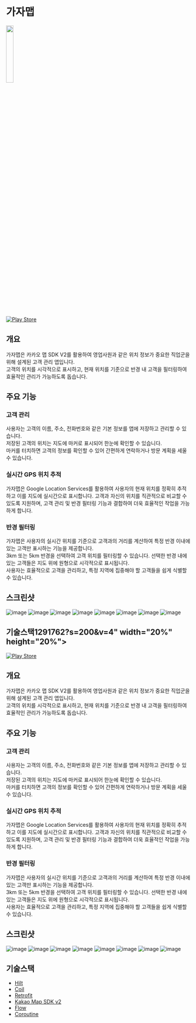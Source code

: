 # 가자맵
<img src = "https://avatars.githubusercontent.com/u/131291762?s=200&v=4" width="20%" height="20%">  

[![Play Store](https://upload.wikimedia.org/wikipedia/commons/7/78/Google_Play_Store_badge_EN.svg)](https://play.google.com/store/apps/details?id=com.pg.gajamap)

## 개요
가자맵은 카카오 맵 SDK V2를 활용하여 영업사원과 같은 위치 정보가 중요한 직업군을 위해 설계된 고객 관리 앱입니다.  
고객의 위치를 시각적으로 표시하고, 현재 위치를 기준으로 반경 내 고객을 필터링하여 효율적인 관리가 가능하도록 돕습니다.  

## 주요 기능

### 고객 관리  
사용자는 고객의 이름, 주소, 전화번호와 같은 기본 정보를 앱에 저장하고 관리할 수 있습니다.   
저장된 고객의 위치는 지도에 마커로 표시되어 한눈에 확인할 수 있습니다.  
마커를 터치하면 고객의 정보를 확인할 수 있어 간편하게 연락하거나 방문 계획을 세울 수 있습니다.  


### 실시간 GPS 위치 추적
가자맵은 Google Location Services를 활용하여 사용자의 현재 위치를 정확히 추적하고 이를 지도에 실시간으로 표시합니다. 
고객과 자신의 위치를 직관적으로 비교할 수 있도록 지원하며, 고객 관리 및 반경 필터링 기능과 결합하여 더욱 효율적인 작업을 가능하게 합니다.  


### 반경 필터링
가자맵은 사용자의 실시간 위치를 기준으로 고객과의 거리를 계산하여 특정 반경 이내에 있는 고객만 표시하는 기능을 제공합니다.  
3km 또는 5km 반경을 선택하여 고객 위치를 필터링할 수 있습니다. 선택한 반경 내에 있는 고객들은 지도 위에 원형으로 시각적으로 표시됩니다.  
사용자는 효율적으로 고객을 관리하고, 특정 지역에 집중해야 할 고객들을 쉽게 식별할 수 있습니다.  


## 스크린샷
![image](https://github.com/user-attachments/assets/3d795598-aced-410e-991c-a495a0fd3ce6)
![image](https://github.com/user-attachments/assets/1edf7949-d449-4a34-82a7-7fc3c719b79c)
![image](https://github.com/user-attachments/assets/ae7ef461-8aa7-49dd-83c6-5324d007a14b)
![image](https://github.com/user-attachments/assets/ba35bfd2-afc8-4fbc-972b-3b07a3405aa9)
![image](https://github.com/user-attachments/assets/849567fe-148c-4d47-9968-672baaaf5c4e)
![image](https://github.com/user-attachments/assets/c865d9fc-ed95-415f-80ac-d45571898ffc)
![image](https://github.com/user-attachments/assets/b4e5b703-5405-4f94-8217-fdca2ab2475d)
![image](https://github.com/user-attachments/assets/cd69bde0-3f6b-4028-874f-ab54a52c9bb7)

## 기술스택1291762?s=200&v=4" width="20%" height="20%">  

[![Play Store](https://upload.wikimedia.org/wikipedia/commons/7/78/Google_Play_Store_badge_EN.svg)](https://play.google.com/store/apps/details?id=com.pg.gajamap)

## 개요
가자맵은 카카오 맵 SDK V2를 활용하여 영업사원과 같은 위치 정보가 중요한 직업군을 위해 설계된 고객 관리 앱입니다.  
고객의 위치를 시각적으로 표시하고, 현재 위치를 기준으로 반경 내 고객을 필터링하여 효율적인 관리가 가능하도록 돕습니다.  

## 주요 기능

### 고객 관리  
사용자는 고객의 이름, 주소, 전화번호와 같은 기본 정보를 앱에 저장하고 관리할 수 있습니다.   
저장된 고객의 위치는 지도에 마커로 표시되어 한눈에 확인할 수 있습니다.  
마커를 터치하면 고객의 정보를 확인할 수 있어 간편하게 연락하거나 방문 계획을 세울 수 있습니다.  


### 실시간 GPS 위치 추적
가자맵은 Google Location Services를 활용하여 사용자의 현재 위치를 정확히 추적하고 이를 지도에 실시간으로 표시합니다. 
고객과 자신의 위치를 직관적으로 비교할 수 있도록 지원하며, 고객 관리 및 반경 필터링 기능과 결합하여 더욱 효율적인 작업을 가능하게 합니다.  


### 반경 필터링
가자맵은 사용자의 실시간 위치를 기준으로 고객과의 거리를 계산하여 특정 반경 이내에 있는 고객만 표시하는 기능을 제공합니다.  
3km 또는 5km 반경을 선택하여 고객 위치를 필터링할 수 있습니다. 선택한 반경 내에 있는 고객들은 지도 위에 원형으로 시각적으로 표시됩니다.  
사용자는 효율적으로 고객을 관리하고, 특정 지역에 집중해야 할 고객들을 쉽게 식별할 수 있습니다.  


## 스크린샷
![image](https://github.com/user-attachments/assets/3d795598-aced-410e-991c-a495a0fd3ce6)
![image](https://github.com/user-attachments/assets/1edf7949-d449-4a34-82a7-7fc3c719b79c)
![image](https://github.com/user-attachments/assets/ae7ef461-8aa7-49dd-83c6-5324d007a14b)
![image](https://github.com/user-attachments/assets/ba35bfd2-afc8-4fbc-972b-3b07a3405aa9)
![image](https://github.com/user-attachments/assets/849567fe-148c-4d47-9968-672baaaf5c4e)
![image](https://github.com/user-attachments/assets/c865d9fc-ed95-415f-80ac-d45571898ffc)
![image](https://github.com/user-attachments/assets/b4e5b703-5405-4f94-8217-fdca2ab2475d)
![image](https://github.com/user-attachments/assets/cd69bde0-3f6b-4028-874f-ab54a52c9bb7)

## 기술스택
- [Hilt](https://dagger.dev/hilt/)  
- [Coil](https://coil-kt.github.io/coil/)  
- [Retrofit](https://square.github.io/retrofit/)  
- [Kakao Map SDK v2](https://apis.map.kakao.com/android_v2/docs/)
- [Flow](https://developer.android.com/kotlin/flow)  
- [Coroutine](https://developer.android.com/kotlin/coroutines)  
